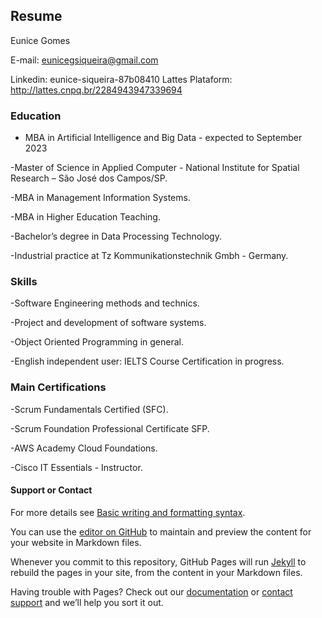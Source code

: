 ## Resume

Eunice Gomes

E-mail: eunicegsiqueira@gmail.com

Linkedin: eunice-siqueira-87b08410
Lattes Plataform: http://lattes.cnpq.br/2284943947339694


### Education


- MBA in Artificial Intelligence and Big Data - expected to September 2023

-Master of Science in Applied Computer - National Institute for Spatial Research – São José dos Campos/SP.

-MBA in Management Information Systems.

-MBA in Higher Education Teaching.

-Bachelor’s degree in Data Processing Technology.

-Industrial practice at Tz Kommunikationstechnik Gmbh - Germany.


### Skills
-Software Engineering methods and technics.

-Project and development of software systems.

-Object Oriented Programming in general.

-English independent user: IELTS Course Certification in progress.


### Main Certifications
-Scrum Fundamentals Certified (SFC).

-Scrum Foundation Professional Certificate SFP.

-AWS Academy Cloud Foundations.

-Cisco IT Essentials - Instructor.


#### Support or Contact
For more details see [Basic writing and formatting syntax](https://docs.github.com/en/github/writing-on-github/getting-started-with-writing-and-formatting-on-github/basic-writing-and-formatting-syntax).

You can use the [editor on GitHub](https://github.com/EGSCode/resume/edit/gh-pages/index.md) to maintain and preview the content for your website in Markdown files.

Whenever you commit to this repository, GitHub Pages will run [Jekyll](https://jekyllrb.com/) to rebuild the pages in your site, from the content in your Markdown files.

Having trouble with Pages? Check out our [documentation](https://docs.github.com/categories/github-pages-basics/) or [contact support](https://support.github.com/contact) and we’ll help you sort it out.
